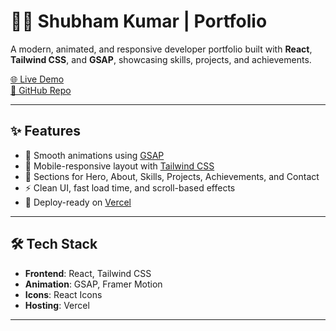 # 🧑‍💻 Shubham Kumar | Portfolio

A modern, animated, and responsive developer portfolio built with **React**, **Tailwind CSS**, and **GSAP**, showcasing skills, projects, and achievements.

[🌐 Live Demo](https://my-portfolio-gamma-ten-87.vercel.app)  
[📂 GitHub Repo](https://github.com/Shubhamkr585/my_portfolio)

---

## ✨ Features

- 🎨 Smooth animations using [GSAP](https://greensock.com/gsap/)
- 📱 Mobile-responsive layout with [Tailwind CSS](https://tailwindcss.com/)
- 💼 Sections for Hero, About, Skills, Projects, Achievements, and Contact
- ⚡ Clean UI, fast load time, and scroll-based effects
- 🚀 Deploy-ready on [Vercel](https://vercel.com/)

---

## 🛠 Tech Stack

- **Frontend**: React, Tailwind CSS
- **Animation**: GSAP, Framer Motion 
- **Icons**: React Icons
- **Hosting**: Vercel

---


